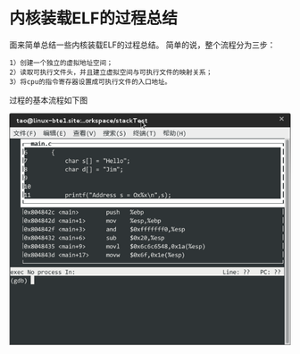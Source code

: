 # 内核装载ELF的过程总结


面来简单总结一些内核装载ELF的过程总结。
简单的说，整个流程分为三步：
```sh
1）创建一个独立的虚拟地址空间；
2）读取可执行文件头，并且建立虚拟空间与可执行文件的映射关系；
3）将cpu的指令寄存器设置成可执行文件的入口地址。
```

过程的基本流程如下图

![](./images/20130511003531696)
